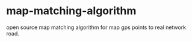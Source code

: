 map-matching-algorithm
======================

open source map matching algorithm for map gps points to real network road.
